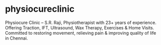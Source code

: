 # physiocureclinic
Physiocure Clinic – S.R. Raji, Physiotherapist with 23+ years of experience. Offering Traction, IFT, Ultrasound, Wax Therapy, Exercises &amp; Home Visits. Committed to restoring movement, relieving pain &amp; improving quality of life in Chennai.
